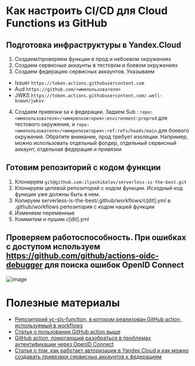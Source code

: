 # Как настроить CI/CD для Cloud Functions из GitHub
## Подготовка инфраструктуры в Yandex.Cloud
1. Создаем/проверяем функции в прод и небоевом окружениях
2. Создаем сервисные аккаунты в тестовом и боевом окружениях
3. Создаем федерацию сервисных аккаунтов. Указываем
- Issuer ```https://token.actions.githubusercontent.com```
- Aud ```https://github.com/<имяпользователя>```
- JWKS ```https://token.actions.githubusercontent.com/.well-known/jwksv```
4. Создаем привязки sa к федерации. Задаем Sub : ```repo:<имяпользователя>/<имярепозитория>:environment:preprod``` для тестового окружения, и ```repo:<имяпользователя>/<имярепозитория>:ref:refs/heads/main``` для боевого окружения. Обратите внимание, прод требует изоляции. Например, можно использовать отдельный фолдер, отдельный сервисный аккаунт, отдельная федерация и привязки 
## Готовим репозиторий с кодом функции 
1. Клонируем ```git@github.com:ilyashikalov/serverless-is-the-best.git```
2. Клонируем целевой репозиторий с кодом функции. Исходный код функции уже должны быть в нем.
3. Копируем serverless-is-the-best/.github/workflows/c[dit].yml в .github/workflows репозитория с кодом нашей функции
4. Изменяем переменные
5. Коммитим и пушим c[dit].yml
## Проверяем работоспособность. При ошибках с доступом используем https://github.com/github/actions-oidc-debugger для поиска ошибок OpenID Connect

![image](https://github.com/user-attachments/assets/6c7e5798-e422-42c2-a168-db3d1fc0d3ac)
# Полезные материалы
- [Репозиторий yc-sls-function, в котором реализован GitHub action, используемый в workflows](https://github.com/yc-actions/yc-sls-function/blob/main/action.yml)
- [Статья о пользовании GitHub action выше](https://nikolaymatrosov.ru/2021-11-08-Building-CI-CD-in-Yandex-Cloud-using-GitHub-Actions/)
- [GitHub action, помогающий разобраться в проблемах аутентификации через OpenID Connect](https://github.com/github/actions-oidc-debugger)
- [Статья о том, как работает авторизация в Yandex Cloud и как можно создавать привязвки сервисных аккаунтов к федерациям](https://nikolaymatrosov.ru/2025-05-04-Authorizing-in-GitHub-Actions-via-Workload-Identities/)
